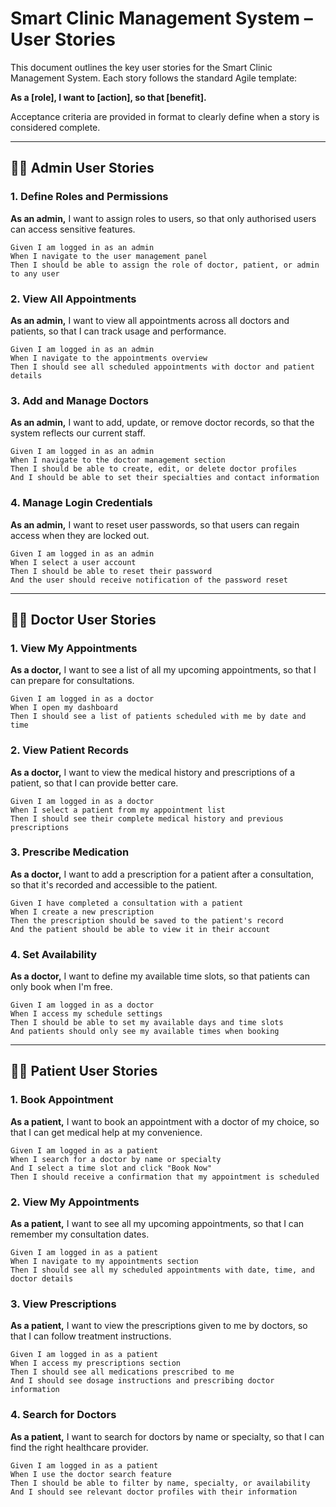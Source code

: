 # Smart Clinic Management System – User Stories

This document outlines the key user stories for the Smart Clinic Management System. Each story follows the standard Agile template:

**As a [role], I want to [action], so that [benefit].**

Acceptance criteria are provided in  format to clearly define when a story is considered complete.

---

## 👩‍⚕️ Admin User Stories

### 1. Define Roles and Permissions
**As an admin,** I want to assign roles to users, so that only authorised users can access sensitive features.

```
Given I am logged in as an admin  
When I navigate to the user management panel  
Then I should be able to assign the role of doctor, patient, or admin to any user
```

### 2. View All Appointments
**As an admin,** I want to view all appointments across all doctors and patients, so that I can track usage and performance.

```
Given I am logged in as an admin
When I navigate to the appointments overview
Then I should see all scheduled appointments with doctor and patient details
```

### 3. Add and Manage Doctors
**As an admin,** I want to add, update, or remove doctor records, so that the system reflects our current staff.

```
Given I am logged in as an admin
When I navigate to the doctor management section
Then I should be able to create, edit, or delete doctor profiles
And I should be able to set their specialties and contact information
```

### 4. Manage Login Credentials
**As an admin,** I want to reset user passwords, so that users can regain access when they are locked out.

```
Given I am logged in as an admin
When I select a user account
Then I should be able to reset their password
And the user should receive notification of the password reset
```

---

## 👨‍⚕️ Doctor User Stories

### 1. View My Appointments
**As a doctor,** I want to see a list of all my upcoming appointments, so that I can prepare for consultations.

```
Given I am logged in as a doctor  
When I open my dashboard  
Then I should see a list of patients scheduled with me by date and time
```

### 2. View Patient Records
**As a doctor,** I want to view the medical history and prescriptions of a patient, so that I can provide better care.

```
Given I am logged in as a doctor
When I select a patient from my appointment list
Then I should see their complete medical history and previous prescriptions
```

### 3. Prescribe Medication
**As a doctor,** I want to add a prescription for a patient after a consultation, so that it's recorded and accessible to the patient.

```
Given I have completed a consultation with a patient
When I create a new prescription
Then the prescription should be saved to the patient's record
And the patient should be able to view it in their account
```

### 4. Set Availability
**As a doctor,** I want to define my available time slots, so that patients can only book when I'm free.

```
Given I am logged in as a doctor
When I access my schedule settings
Then I should be able to set my available days and time slots
And patients should only see my available times when booking
```

---

## 🧑‍💻 Patient User Stories

### 1. Book Appointment
**As a patient,** I want to book an appointment with a doctor of my choice, so that I can get medical help at my convenience.

```
Given I am logged in as a patient  
When I search for a doctor by name or specialty  
And I select a time slot and click "Book Now"  
Then I should receive a confirmation that my appointment is scheduled
```

### 2. View My Appointments
**As a patient,** I want to see all my upcoming appointments, so that I can remember my consultation dates.

```
Given I am logged in as a patient
When I navigate to my appointments section
Then I should see all my scheduled appointments with date, time, and doctor details
```

### 3. View Prescriptions
**As a patient,** I want to view the prescriptions given to me by doctors, so that I can follow treatment instructions.

```
Given I am logged in as a patient
When I access my prescriptions section
Then I should see all medications prescribed to me
And I should see dosage instructions and prescribing doctor information
```

### 4. Search for Doctors
**As a patient,** I want to search for doctors by name or specialty, so that I can find the right healthcare provider.

```
Given I am logged in as a patient
When I use the doctor search feature
Then I should be able to filter by name, specialty, or availability
And I should see relevant doctor profiles with their information
```